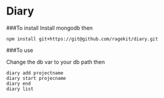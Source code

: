 Diary
======

###To install
Install mongodb then


```
npm install git+https://git@github.com/ragekit/diary.git
```

###To use

Change the db var to your db path then

```
diary add projectname
diary start projecname
diary end
diary list
```